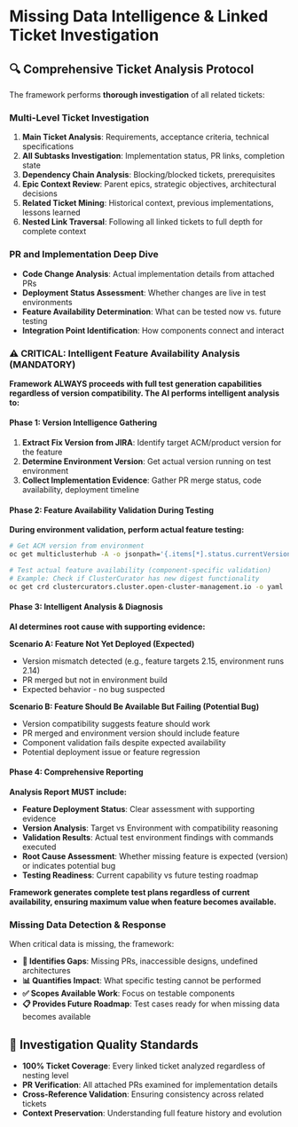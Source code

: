 # Missing Data Intelligence & Linked Ticket Investigation

## 🔍 Comprehensive Ticket Analysis Protocol

The framework performs **thorough investigation** of all related tickets:

### Multi-Level Ticket Investigation
1. **Main Ticket Analysis**: Requirements, acceptance criteria, technical specifications
2. **All Subtasks Investigation**: Implementation status, PR links, completion state
3. **Dependency Chain Analysis**: Blocking/blocked tickets, prerequisites
4. **Epic Context Review**: Parent epics, strategic objectives, architectural decisions
5. **Related Ticket Mining**: Historical context, previous implementations, lessons learned
6. **Nested Link Traversal**: Following all linked tickets to full depth for complete context

### PR and Implementation Deep Dive
- **Code Change Analysis**: Actual implementation details from attached PRs
- **Deployment Status Assessment**: Whether changes are live in test environments
- **Feature Availability Determination**: What can be tested now vs. future testing
- **Integration Point Identification**: How components connect and interact

### ⚠️ CRITICAL: Intelligent Feature Availability Analysis (MANDATORY)

**Framework ALWAYS proceeds with full test generation capabilities regardless of version compatibility. The AI performs intelligent analysis to:**

#### Phase 1: Version Intelligence Gathering
1. **Extract Fix Version from JIRA**: Identify target ACM/product version for the feature
2. **Determine Environment Version**: Get actual version running on test environment
3. **Collect Implementation Evidence**: Gather PR merge status, code availability, deployment timeline

#### Phase 2: Feature Availability Validation During Testing
**During environment validation, perform actual feature testing:**
```bash
# Get ACM version from environment
oc get multiclusterhub -A -o jsonpath='{.items[*].status.currentVersion}'

# Test actual feature availability (component-specific validation)
# Example: Check if ClusterCurator has new digest functionality
oc get crd clustercurators.cluster.open-cluster-management.io -o yaml | grep -i digest || echo "No digest functionality found"
```

#### Phase 3: Intelligent Analysis & Diagnosis
**AI determines root cause with supporting evidence:**

**Scenario A: Feature Not Yet Deployed (Expected)**
- Version mismatch detected (e.g., feature targets 2.15, environment runs 2.14)
- PR merged but not in environment build
- Expected behavior - no bug suspected

**Scenario B: Feature Should Be Available But Failing (Potential Bug)**
- Version compatibility suggests feature should work
- PR merged and environment version should include feature
- Component validation fails despite expected availability
- Potential deployment issue or feature regression

#### Phase 4: Comprehensive Reporting
**Analysis Report MUST include:**
- **Feature Deployment Status**: Clear assessment with supporting evidence
- **Version Analysis**: Target vs Environment with compatibility reasoning
- **Validation Results**: Actual test environment findings with commands executed
- **Root Cause Assessment**: Whether missing feature is expected (version) or indicates potential bug
- **Testing Readiness**: Current capability vs future testing roadmap

**Framework generates complete test plans regardless of current availability, ensuring maximum value when feature becomes available.**

### Missing Data Detection & Response
When critical data is missing, the framework:
- **🚨 Identifies Gaps**: Missing PRs, inaccessible designs, undefined architectures
- **📊 Quantifies Impact**: What specific testing cannot be performed
- **✅ Scopes Available Work**: Focus on testable components
- **📋 Provides Future Roadmap**: Test cases ready for when missing data becomes available

## 🎯 Investigation Quality Standards

- **100% Ticket Coverage**: Every linked ticket analyzed regardless of nesting level
- **PR Verification**: All attached PRs examined for implementation details
- **Cross-Reference Validation**: Ensuring consistency across related tickets
- **Context Preservation**: Understanding full feature history and evolution